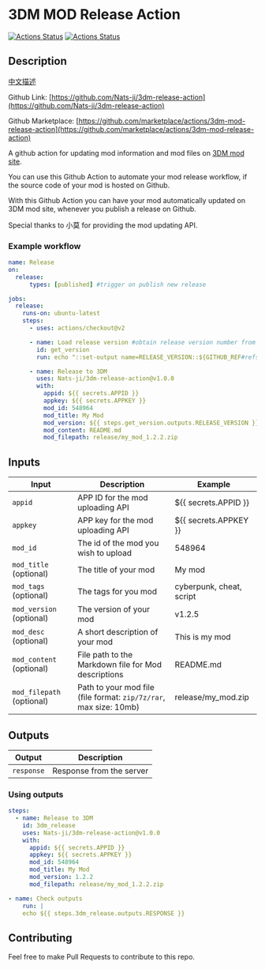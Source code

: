 # 3DM MOD Release Action

[![Actions Status](https://github.com/Nats-ji/3dm-release-action/workflows/Lint/badge.svg)](https://github.com/Nats-ji/3dm-release-action/actions) [![Actions Status](https://github.com/Nats-ji/3dm-release-action/workflows/Integration%20Test/badge.svg)](https://github.com/Nats-ji/3dm-release-action/actions)

## Description

[中文描述](https://github.com/Nats-ji/3dm-release-action/blob/master/README_zh.md)

Github Link: [https://github.com/Nats-ji/3dm-release-action](https://github.com/Nats-ji/3dm-release-action)

Github Marketplace: [https://github.com/marketplace/actions/3dm-mod-release-action](https://github.com/marketplace/actions/3dm-mod-release-action)

A github action for updating mod information and mod files on [3DM mod site](https://mod.3dmgame.com/).

You can use this Github Action to automate your mod release workflow, if the source code of your mod is hosted on Github.

With this Github Action you can have your mod automatically updated on 3DM mod site, whenever you publish a release on Github.

Special thanks to 小莫 for providing the mod updating API.

### Example workflow

```yaml
name: Release
on:
  release:
      types: [published] #trigger on publish new release

jobs:
  release:
    runs-on: ubuntu-latest
    steps:
      - uses: actions/checkout@v2

      - name: Load release version #obtain release version number from tag name
        id: get_version
        run: echo "::set-output name=RELEASE_VERSION::${GITHUB_REF#refs/*/}"

      - name: Release to 3DM
        uses: Nats-ji/3dm-release-action@v1.0.0
        with:
          appid: ${{ secrets.APPID }}
          appkey: ${{ secrets.APPKEY }}
          mod_id: 548964
          mod_title: My Mod
          mod_version: ${{ steps.get_version.outputs.RELEASE_VERSION }}
          mod_content: README.md
          mod_filepath: release/my_mod_1.2.2.zip
```

## Inputs

| Input                      | Description                                                       | Example                  |
|----------------------------|-------------------------------------------------------------------|--------------------------|
| `appid`                    | APP ID for the mod uploading API                                  | ${{ secrets.APPID }}     |
| `appkey`                   | APP key for the mod uploading API                                 | ${{ secrets.APPKEY }}    |
| `mod_id`                   | The id of the mod you wish to upload                              | 548964                   |
| `mod_title` (optional)     | The title of your mod                                             | My mod                   |
| `mod_tags` (optional)      | The tags for you mod                                              | cyberpunk, cheat, script |
| `mod_version` (optional)   | The version of your mod                                           | v1.2.5                   |
| `mod_desc` (optional)      | A short description of your mod                                   | This is my mod           |
| `mod_content` (optional)   | File path to the Markdown file for Mod descriptions               | README.md                |
| `mod_filepath` (optional)  | Path to your mod file (file format: `zip/7z/rar`, max size: 10mb) | release/my_mod.zip       |

## Outputs

| Output      | Description               |
|-------------|---------------------------|
| `response`  | Response from the server  |

### Using outputs

```yaml
steps:
  - name: Release to 3DM
    id: 3dm_release
    uses: Nats-ji/3dm-release-action@v1.0.0
    with:
      appid: ${{ secrets.APPID }}
      appkey: ${{ secrets.APPKEY }}
      mod_id: 548964
      mod_title: My Mod
      mod_version: 1.2.2
      mod_filepath: release/my_mod_1.2.2.zip

- name: Check outputs
    run: |
    echo ${{ steps.3dm_release.outputs.RESPONSE }}
```

## Contributing

Feel free to make Pull Requests to contribute to this repo. 
